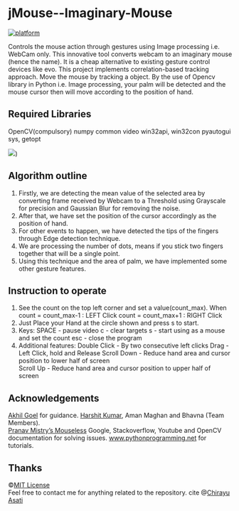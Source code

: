 # jMouse--Imaginary-Mouse
[![platform](https://img.shields.io/badge/Implementation-Python-blue.svg)](https://www.android.com)

Controls the mouse action through gestures using Image processing i.e. WebCam only. This innovative tool converts webcam to an imaginary mouse (hence the name). It is a cheap alternative to existing gesture control devices like evo. This project implements correlation-based tracking approach. Move the mouse by tracking a object. By the use of Opencv library in Python i.e. Image processing, your palm will be detected and the mouse cursor then will move according to the position of hand.

## Required Libraries

OpenCV(compulsory)
numpy
common
video
win32api, win32con
pyautogui
sys, getopt

![](https://i.imgur.com/AlmKvJ5.png))

## Algorithm outline

1) Firstly, we are detecting the mean value of the selected area by converting frame received by Webcam to a Threshold using Grayscale for precision and Gaussian Blur for removing the noise.
2) After that, we have set the position of the cursor accordingly as the position of hand.
3) For other events to happen, we have detected the tips of the fingers through Edge detection technique.
4) We are processing the number of dots, means if you stick two fingers together that will be a single point.
5) Using this technique and the area of palm, we have implemented some other gesture features.

## Instruction to operate

1) See the count on the top left corner and set a value(count_max).
   When
     count = count_max-1 : LEFT Click
     count = count_max+1 : RIGHT Click
2) Just Place your Hand at the circle shown and press s to start.
3) Keys:
     SPACE    - pause video
     c        - clear targets
     s        - start using as a mouse and set the count
     esc      - close the program
4) Additional features:
     Double Click - By two consecutive left clicks
     Drag - Left Click, hold and Release
     Scroll Down - Reduce hand area and cursor position to lower half of screen  
     Scroll Up - Reduce hand area and cursor position to upper half of screen
     
## Acknowledgements
[Akhil Goel](https://www.facebook.com/goelakhi) for guidance.
[Harshit Kumar](https://github.com/harshit211997), Aman Maghan and Bhavna (Team Members).<br>
[Pranav Mistry’s  Mouseless](http://www.pranavmistry.com/projects/mouseless/)
Google, Stackoverflow, Youtube and OpenCV documentation for solving issues.
www.pythonprogramming.net for tutorials.

## Thanks
©[MIT License](https://github.com/chaira19/jMouse--Imaginary-Mouse/blob/master/LICENSE)<br>
Feel free to contact me for anything related to the repository.
cite @[Chirayu Asati](https://www.quora.com/profile/Chirayu-Asati)
